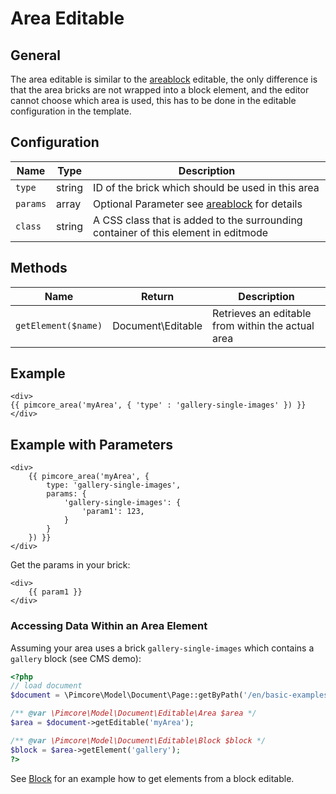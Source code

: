 # Area Editable

## General
The area editable is similar to the [areablock](./02_Areablock/README.md) editable, the only difference is that the area bricks are not wrapped 
into a block element, and the editor cannot choose which area is used, this has to be done in the editable configuration in the template.

## Configuration

| Name     | Type    | Description                                                                                   |
|----------|---------|-----------------------------------------------------------------------------------------------|
| `type`   | string  | ID of the brick which should be used in this area                                             |
| `params` | array   | Optional Parameter see [areablock](./02_Areablock/README.md) for details                      |
| `class`  | string  | A CSS class that is added to the surrounding container of this element in editmode            |

## Methods

| Name                | Return        | Description                                                 |
|---------------------|---------------|-------------------------------------------------------------|
| `getElement($name)` | Document\Editable  | Retrieves an editable from within the actual area           |

## Example

```twig
<div>
{{ pimcore_area('myArea', { 'type' : 'gallery-single-images' }) }}
</div>
```

## Example with Parameters

```twig
<div>
    {{ pimcore_area('myArea', {
        type: 'gallery-single-images',
        params: {
            'gallery-single-images': {
                'param1': 123,
            }
        }
    }) }}
</div>
```

Get the params in your brick:

```twig
<div>
    {{ param1 }}
</div>
```

### Accessing Data Within an Area Element

Assuming your area uses a brick `gallery-single-images` which contains a `gallery` block (see CMS demo):

```php
<?php
// load document
$document = \Pimcore\Model\Document\Page::getByPath('/en/basic-examples/galleries');

/** @var \Pimcore\Model\Document\Editable\Area $area */
$area = $document->getEditable('myArea');

/** @var \Pimcore\Model\Document\Editable\Block $block */
$block = $area->getElement('gallery');
?>
```

See [Block](./06_Block.md) for an example how to get elements from a block editable.
